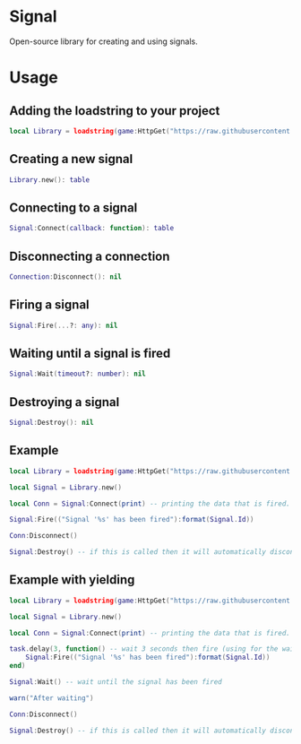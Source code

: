 # Signal
Open-source library for creating and using signals.

# Usage

## Adding the loadstring to your project
```lua
local Library = loadstring(game:HttpGet("https://raw.githubusercontent.com/932554/Roblox/main/Libraries/Signal/Module.lua"))()
```

## Creating a new signal
```lua
Library.new(): table
```

## Connecting to a signal
```lua
Signal:Connect(callback: function): table
```

## Disconnecting a connection
```lua
Connection:Disconnect(): nil
```

## Firing a signal
```lua
Signal:Fire(...?: any): nil
```

## Waiting until a signal is fired
```lua
Signal:Wait(timeout?: number): nil
```

## Destroying a signal
```lua
Signal:Destroy(): nil
```

## Example
```lua
local Library = loadstring(game:HttpGet("https://raw.githubusercontent.com/932554/Roblox/main/Libraries/Signal/Module.lua"))()

local Signal = Library.new()

local Conn = Signal:Connect(print) -- printing the data that is fired.

Signal:Fire(("Signal '%s' has been fired"):format(Signal.Id))

Conn:Disconnect()

Signal:Destroy() -- if this is called then it will automatically disconnect all connections
```

## Example with yielding
```lua
local Library = loadstring(game:HttpGet("https://raw.githubusercontent.com/932554/Roblox/main/Libraries/Signal/Module.lua"))()

local Signal = Library.new()

local Conn = Signal:Connect(print) -- printing the data that is fired.

task.delay(3, function() -- wait 3 seconds then fire (using for the wait example)
    Signal:Fire(("Signal '%s' has been fired"):format(Signal.Id))
end)

Signal:Wait() -- wait until the signal has been fired

warn("After waiting")

Conn:Disconnect()

Signal:Destroy() -- if this is called then it will automatically disconnect all connections
```
